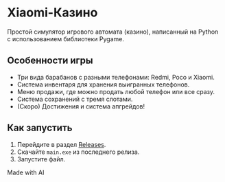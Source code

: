 # Xiaomi-Казино

Простой симулятор игрового автомата (казино), написанный на Python с использованием библиотеки Pygame.

## Особенности игры

- Три вида барабанов с разными телефонами: Redmi, Poco и Xiaomi.
- Система инвентаря для хранения выигранных телефонов.
- Меню продажи, где можно продать любой телефон или все сразу.
- Система сохранений с тремя слотами.
- (Скоро) Достижения и система апгрейдов!

## Как запустить

1.  Перейдите в раздел [Releases](https://github.com/TaycaKitayka/Xiaomi-Casino-Game/releases).
2.  Скачайте `main.exe` из последнего релиза.
3.  Запустите файл.

Made with AI
